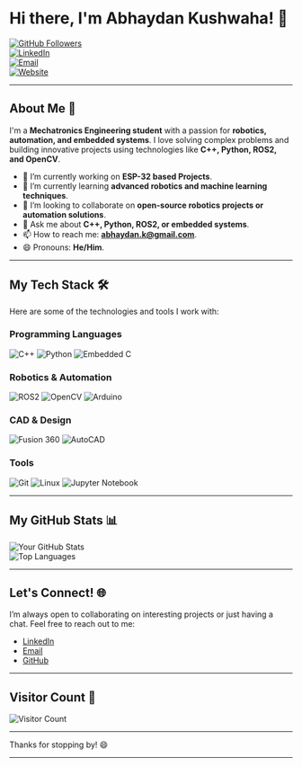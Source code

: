 # Hi there, I'm **Abhaydan Kushwaha**! 👋

[![GitHub Followers](https://img.shields.io/github/followers/Abhay-34?label=Follow%20Me&style=social)](https://github.com/Abhay-34)  
[![LinkedIn](https://img.shields.io/badge/LinkedIn-Connect-blue)](https://www.linkedin.com/in/abhaydan-kushwaha-833721250/)  
[![Email](https://img.shields.io/badge/Email-Contact%20Me-red)](mailto:abhaydan.k.com)  
[![Website](https://img.shields.io/badge/Website-Visit%20My%20Portfolio-green)](https://abhaydankushwaha.framer.website/) 


---

## About Me 🚀

I'm a **Mechatronics Engineering student** with a passion for **robotics, automation, and embedded systems**. I love solving complex problems and building innovative projects using technologies like **C++, Python, ROS2, and OpenCV**.

- 🔭 I’m currently working on **ESP-32 based Projects**.
- 🌱 I’m currently learning **advanced robotics and machine learning techniques**.
- 👯 I’m looking to collaborate on **open-source robotics projects or automation solutions**.
- 💬 Ask me about **C++, Python, ROS2, or embedded systems**.
- 📫 How to reach me: **abhaydan.k@gmail.com**.
- 😄 Pronouns: **He/Him**.

---

## My Tech Stack 🛠️

Here are some of the technologies and tools I work with:

### Programming Languages
![C++](https://img.shields.io/badge/C++-00599C?style=for-the-badge&logo=c%2B%2B&logoColor=white)
![Python](https://img.shields.io/badge/Python-3776AB?style=for-the-badge&logo=python&logoColor=white)
![Embedded C](https://img.shields.io/badge/Embedded_C-A8B9CC?style=for-the-badge&logo=c&logoColor=white)

### Robotics & Automation
![ROS2](https://img.shields.io/badge/ROS2-22314E?style=for-the-badge&logo=ros&logoColor=white)
![OpenCV](https://img.shields.io/badge/OpenCV-5C3EE8?style=for-the-badge&logo=opencv&logoColor=white)
![Arduino](https://img.shields.io/badge/Arduino-00979D?style=for-the-badge&logo=arduino&logoColor=white)

### CAD & Design
![Fusion 360](https://img.shields.io/badge/Fusion_360-0696D7?style=for-the-badge&logo=autodesk&logoColor=white)
![AutoCAD](https://img.shields.io/badge/AutoCAD-0696D7?style=for-the-badge&logo=autodesk&logoColor=white)

### Tools
![Git](https://img.shields.io/badge/Git-F05032?style=for-the-badge&logo=git&logoColor=white)
![Linux](https://img.shields.io/badge/Linux-FCC624?style=for-the-badge&logo=linux&logoColor=black)
![Jupyter Notebook](https://img.shields.io/badge/Jupyter-F37626?style=for-the-badge&logo=jupyter&logoColor=white)

---

## My GitHub Stats 📊

![Your GitHub Stats](https://github-readme-stats.vercel.app/api?username=Abhay-34&show_icons=true&theme=radical)  
![Top Languages](https://github-readme-stats.vercel.app/api/top-langs/?username=Abhay-34&layout=compact&theme=radical)  

---

## Let's Connect! 🌐

I’m always open to collaborating on interesting projects or just having a chat. Feel free to reach out to me:

- [LinkedIn](https://www.linkedin.com/in/abhaydan-kushwaha/)
- [Email](mailto:abhaydan.k@gmail.com)
- [GitHub](https://github.com/Abhay-34)

---

## Visitor Count 👀

![Visitor Count](https://visitor-badge.laobi.icu/badge?page_id=Abhay-34.Abhay-34)  

---

Thanks for stopping by! 😄

---
